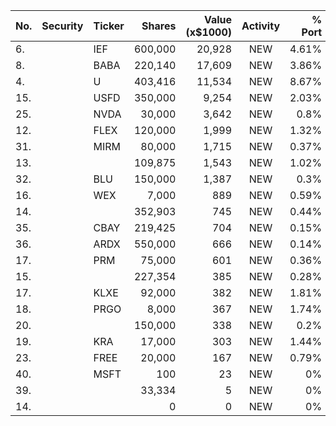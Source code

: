 No. | Security | Ticker | Shares | Value (x$1000) | Activity | % Port
|--- | --- | --- | ---:| ---:|:---:| ---:|
 6.||IEF</a>|600,000|20,928|NEW|4.61%|<a href=rel="bookmark"></a>
8.||BABA</a>|220,140|17,609|NEW|3.86%|<a href=rel="bookmark"></a>
4.||U</a>|403,416|11,534|NEW|8.67%|<a href=rel="bookmark"></a>
15.||USFD</a>|350,000|9,254|NEW|2.03%|<a href=rel="bookmark"></a>
25.||NVDA</a>|30,000|3,642|NEW|0.8%|<a href=rel="bookmark"></a>
12.||FLEX</a>|120,000|1,999|NEW|1.32%|<a href=rel="bookmark"></a>
31.||MIRM</a>|80,000|1,715|NEW|0.37%|<a href=rel="bookmark"></a>
13.|||109,875|1,543|NEW|1.02%|rel="bookmark"></a>
32.||BLU</a>|150,000|1,387|NEW|0.3%|<a href=rel="bookmark"></a>
16.||WEX</a>|7,000|889|NEW|0.59%|<a href=rel="bookmark"></a>
14.|||352,903|745|NEW|0.44%|rel="bookmark"></a>
35.||CBAY</a>|219,425|704|NEW|0.15%|<a href=rel="bookmark"></a>
36.||ARDX</a>|550,000|666|NEW|0.14%|<a href=rel="bookmark"></a>
17.||PRM</a>|75,000|601|NEW|0.36%|<a href=rel="bookmark"></a>
15.|||227,354|385|NEW|0.28%|rel="bookmark"></a>
17.||KLXE</a>|92,000|382|NEW|1.81%|<a href=rel="bookmark"></a>
18.||PRGO</a>|8,000|367|NEW|1.74%|<a href=rel="bookmark"></a>
20.|||150,000|338|NEW|0.2%|rel="bookmark"></a>
19.||KRA</a>|17,000|303|NEW|1.44%|<a href=rel="bookmark"></a>
23.||FREE</a>|20,000|167|NEW|0.79%|<a href=rel="bookmark"></a>
40.||MSFT</a>|100|23|NEW|0%|<a href=rel="bookmark"></a>
39.|||33,334|5|NEW|0%|rel="bookmark"></a>
14.|||0|0|NEW|0%|rel="bookmark"></a>
